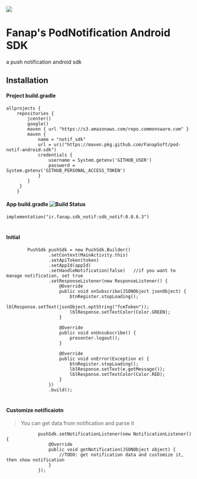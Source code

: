 <img src="https://avatars2.githubusercontent.com/u/25844347?s=200&v=4"/>

# **Fanap's PodNotification Android SDK**
a push notification android sdk

## Installation

#### Project build.gradle

```
allprojects {
    repositories {
        jcenter()
        google()
        maven { url "https://s3.amazonaws.com/repo.commonsware.com" }
        maven {
            name = "notif_sdk"
            url = uri("https://maven.pkg.github.com/FanapSoft/pod-notif-android-sdk")
            credentials {
                username = System.getenv('GITHUB_USER')
                password = System.getenv('GITHUB_PERSONAL_ACCESS_TOKEN')
            }
        }
     }
    }
```

#### App build.gradle ![Build Status](https://img.shields.io/bintray/v/farhad7d7/maven/chat?style=plastic)

```
implementation("ir.fanap.sdk_notif:sdk_notif:0.0.6.3")
```

#


#### Initial

```
        PushSdk pushSdk = new PushSdk.Builder()
                .setContext(MainActivity.this)
                .setApiToken(token)
                .setAppId(appId)
                .setHandleNotification(false)   //if you want to manage notification, set true
                .setResponseListener(new ResponseListener() {
                    @Override
                    public void onSubscribe(JSONObject jsonObject) {
                        btnRegister.stopLoading();
                        lblResponse.setText(jsonObject.optString("fcmToken"));
                        lblResponse.setTextColor(Color.GREEN);
                    }

                    @Override
                    public void onUnsubscribe() {
                        presenter.logout();
                    }

                    @Override
                    public void onError(Exception e) {
                        btnRegister.stopLoading();
                        lblResponse.setText(e.getMessage());
                        lblResponse.setTextColor(Color.RED);
                    }
                })
                .build();

```

#


#### Customize notificaiotn

> You can get data from notification and parse it

```
            pushSdk.setNotificationListener(new NotificationListener() {
                @Override
                public void getNotification(JSONObject object) {
                    //TODO: get notification data and customize it, then show notification
                }
            });

```

